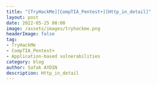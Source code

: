 ```yaml
---
title: "[TryHackMe][CompTIA_Pentest+][Http_in_detail]"
layout: post
date: 2022-05-25 08:00
image: /assets/images/tryhackme.png
headerImage: false
tag:
- TryHackMe
- CompTIA_Pentest+
- Application-based vulnerabilities
category: blog
author: Safak AYDIN
description: Http_in_detail
---
```



